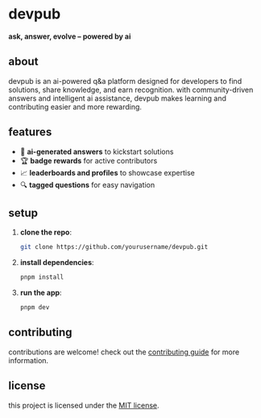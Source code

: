 # devpub

**ask, answer, evolve – powered by ai**

## about

devpub is an ai-powered q&a platform designed for developers to find solutions, share knowledge, and earn recognition. with community-driven answers and intelligent ai assistance, devpub makes learning and contributing easier and more rewarding.

## features

- 🤖 **ai-generated answers** to kickstart solutions
- 🏆 **badge rewards** for active contributors
- 📈 **leaderboards and profiles** to showcase expertise
- 🔍 **tagged questions** for easy navigation

## setup

1. **clone the repo**:
   ```bash
   git clone https://github.com/yourusername/devpub.git
   ```
2. **install dependencies**:
   ```bash
   pnpm install
   ```
3. **run the app**:
   ```bash
   pnpm dev
   ```

## contributing

contributions are welcome! check out the [contributing guide](./CONTRIBUTING.md) for more information.

## license

this project is licensed under the [MIT license](./LICENSE).
